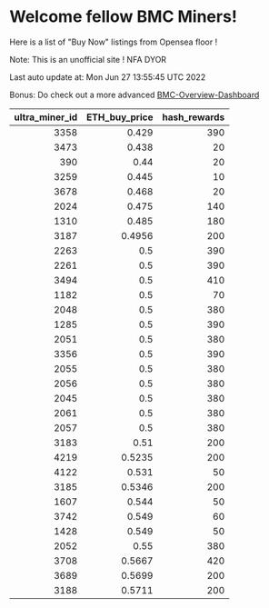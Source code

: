 # Welcome fellow BMC Miners!
Here is a list of "Buy Now" listings from Opensea floor !

Note: This is an unofficial site ! NFA DYOR

Last auto update at: Mon Jun 27 13:55:45 UTC 2022

Bonus: Do check out a more advanced [BMC-Overview-Dashboard](https://dune.com/defifunk/BMC-Overview-Dashboard)


|   ultra_miner_id |   ETH_buy_price |   hash_rewards |
|-----------------:|----------------:|---------------:|
|             3358 |          0.429  |            390 |
|             3473 |          0.438  |             20 |
|              390 |          0.44   |             20 |
|             3259 |          0.445  |             10 |
|             3678 |          0.468  |             20 |
|             2024 |          0.475  |            140 |
|             1310 |          0.485  |            180 |
|             3187 |          0.4956 |            200 |
|             2263 |          0.5    |            390 |
|             2261 |          0.5    |            390 |
|             3494 |          0.5    |            410 |
|             1182 |          0.5    |             70 |
|             2048 |          0.5    |            380 |
|             1285 |          0.5    |            390 |
|             2051 |          0.5    |            380 |
|             3356 |          0.5    |            390 |
|             2055 |          0.5    |            380 |
|             2056 |          0.5    |            380 |
|             2045 |          0.5    |            380 |
|             2061 |          0.5    |            380 |
|             2057 |          0.5    |            380 |
|             3183 |          0.51   |            200 |
|             4219 |          0.5235 |            200 |
|             4122 |          0.531  |             50 |
|             3185 |          0.5346 |            200 |
|             1607 |          0.544  |             50 |
|             3742 |          0.549  |             60 |
|             1428 |          0.549  |             50 |
|             2052 |          0.55   |            380 |
|             3708 |          0.5667 |            420 |
|             3689 |          0.5699 |            200 |
|             3188 |          0.5711 |            200 |